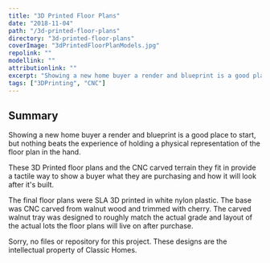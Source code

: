```yaml
---
title: "3D Printed Floor Plans"
date: "2018-11-04"
path: "/3d-printed-floor-plans"
directory: "3d-printed-floor-plans"
coverImage: "3dPrintedFloorPlanModels.jpg"
repolink: ""
modellink: ""
attributionlink: ""
excerpt: "Showing a new home buyer a render and blueprint is a good place to start, but nothing beats the experience of holding a physical representation of the floor plan in the hand."
tags: ["3DPrinting", "CNC"]
---
```


## Summary

Showing a new home buyer a render and blueprint is a good place to start, but nothing beats the experience of holding a physical representation of the floor plan in the hand.

These 3D Printed floor plans and the CNC carved terrain they fit in provide a tactile way to show a buyer what they are purchasing and how it will look after it's built.

The final floor plans were SLA 3D printed in white nylon plastic. The base was CNC carved from walnut wood and trimmed with cherry. The carved walnut tray was designed to roughly match the actual grade and layout of the actual lots the floor plans will live on after purchase.

Sorry, no files or repository for this project. These designs are the intellectual property of Classic Homes.
